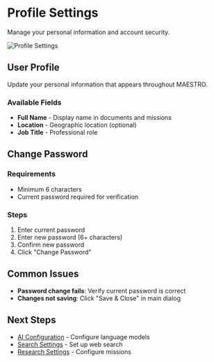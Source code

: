 # Profile Settings

Manage your personal information and account security.

![Profile Settings](//assets/images/settings/profile.png)

## User Profile

Update your personal information that appears throughout MAESTRO.

### Available Fields

- **Full Name** - Display name in documents and missions
- **Location** - Geographic location (optional)
- **Job Title** - Professional role

## Change Password

### Requirements
- Minimum 6 characters
- Current password required for verification

### Steps
1. Enter current password
2. Enter new password (6+ characters)
3. Confirm new password
4. Click "Change Password"

## Common Issues

- **Password change fails**: Verify current password is correct
- **Changes not saving**: Click "Save & Close" in main dialog

## Next Steps

- [AI Configuration](ai-config.md) - Configure language models
- [Search Settings](search-config.md) - Set up web search
- [Research Settings](research-config.md) - Configure missions
